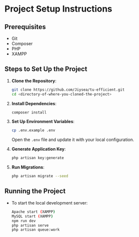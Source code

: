 # Project Setup Instructions

## Prerequisites

-   Git
-   Composer
-   PHP
-   XAMPP

## Steps to Set Up the Project

1. **Clone the Repository**:

    ```bash
    git clone https://github.com/Jiysea/tu-efficient.git
    cd <directory-of-where-you-cloned-the-project>
    ```

2. **Install Dependencies**:

    ```bash
    composer install
    ```

3. **Set Up Environment Variables**:

    ```bash
    cp .env.example .env
    ```

    Open the `.env` file and update it with your local configuration.

4. **Generate Application Key**:

    ```bash
    php artisan key:generate
    ```

5. **Run Migrations**:
    ```bash
    php artisan migrate --seed
    ```

## Running the Project

-   To start the local development server:
    ```bash
    Apache start (XAMPP)
    MySQL start (XAMPP)
    npm run dev
    php artisan serve
    php artisan queue:work
    ```

